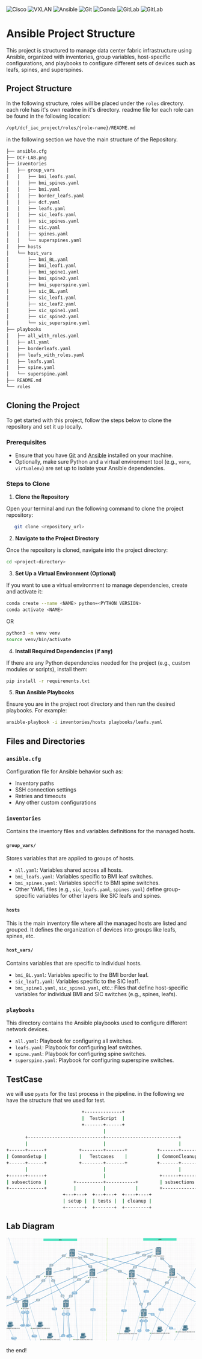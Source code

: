 ![Cisco](https://img.shields.io/badge/Cisco-Networking-blue?logo=cisco)
![VXLAN](https://img.shields.io/badge/VXLAN-Overlay%20Network-green)
![Ansible](https://img.shields.io/badge/ansible-2.17.4-blue?style=flat-square&logo=ansible)
![Git](https://img.shields.io/badge/Git-2.30.0-orange?logo=git)
![Conda](https://img.shields.io/badge/Conda-4.10.3-green?logo=anaconda)
![GitLab](https://img.shields.io/badge/GitLab-CI/CD-orange?logo=gitlab)
![GitLab](https://img.shields.io/badge/GitLab-14.10-blue?logo=gitlab)

# Ansible Project Structure
This project is structured to manage data center fabric infrastructure using Ansible, organized with inventories, group variables, host-specific configurations, and playbooks to configure different sets of devices such as leafs, spines, and superspines.

## Project Structure
In the following structure, roles will be placed under the `roles` directory. each role has it's own readme in it's directory.
readme file for each role can be found in the following location:
```bash
/opt/dcf_iac_project/roles/{role-name}/README.md
```

in the following section we have the main structure of the Repository.
```bash
├── ansible.cfg
├── DCF-LAB.png
├── inventories
│   ├── group_vars
│   │   ├── bmi_leafs.yaml
│   │   ├── bmi_spines.yaml
│   │   ├── bmi.yaml
│   │   ├── border_leafs.yaml
│   │   ├── dcf.yaml
│   │   ├── leafs.yaml
│   │   ├── sic_leafs.yaml
│   │   ├── sic_spines.yaml
│   │   ├── sic.yaml
│   │   ├── spines.yaml
│   │   └── superspines.yaml
│   ├── hosts
│   └── host_vars
│       ├── bmi_BL.yaml
│       ├── bmi_leaf1.yaml
│       ├── bmi_spine1.yaml
│       ├── bmi_spine2.yaml
│       ├── bmi_superspine.yaml
│       ├── sic_BL.yaml
│       ├── sic_leaf1.yaml
│       ├── sic_leaf2.yaml
│       ├── sic_spine1.yaml
│       ├── sic_spine2.yaml
│       └── sic_superspine.yaml
├── playbooks
│   ├── all_with_roles.yaml
│   ├── all.yaml
│   ├── borderleafs.yaml
│   ├── leafs_with_roles.yaml
│   ├── leafs.yaml
│   ├── spine.yaml
│   └── superspine.yaml
├── README.md
└── roles
```

## Cloning the Project
To get started with this project, follow the steps below to clone the repository and set it up locally.

### Prerequisites
- Ensure that you have [Git](https://git-scm.com/book/en/v2/Getting-Started-Installing-Git) and [Ansible](https://docs.ansible.com/ansible/latest/installation_guide/intro_installation.html) installed on your machine.
- Optionally, make sure Python and a virtual environment tool (e.g., `venv`, `virtualenv`) are set up to isolate your Ansible dependencies.

### Steps to Clone
1. **Clone the Repository**

Open your terminal and run the following command to clone the project repository:
```bash
   git clone <repository_url>
```

2. **Navigate to the Project Directory**

Once the repository is cloned, navigate into the project directory:
```bash
cd <project-directory>
```

3. **Set Up a Virtual Environment (Optional)**

If you want to use a virtual environment to manage dependencies, create and activate it:
```bash
conda create --name <NAME> python=<PYTHON VERSION>
conda activate <NAME>
```
OR
```bash
python3 -m venv venv
source venv/bin/activate
```

4. **Install Required Dependencies (if any)**

If there are any Python dependencies needed for the project (e.g., custom modules or scripts), install them:
```bash
pip install -r requirements.txt
```

5. **Run Ansible Playbooks**

Ensure you are in the project root directory and then run the desired playbooks. For example:
```bash
ansible-playbook -i inventories/hosts playbooks/leafs.yaml
```

## Files and Directories

### `ansible.cfg`
Configuration file for Ansible behavior such as:
- Inventory paths
- SSH connection settings
- Retries and timeouts
- Any other custom configurations

### `inventories`
Contains the inventory files and variables definitions for the managed hosts.

#### `group_vars/`
Stores variables that are applied to groups of hosts.

- `all.yaml`: Variables shared across all hosts.
- `bmi_leafs.yaml`: Variables specific to BMI leaf switches.
- `bmi_spines.yaml`: Variables specific to BMI spine switches.
- Other YAML files (e.g., `sic_leafs.yaml`, `spines.yaml`) define group-specific variables for other layers like SIC leafs and spines.

#### `hosts`
This is the main inventory file where all the managed hosts are listed and grouped. It defines the organization of devices into groups like leafs, spines, etc.

#### `host_vars/`
Contains variables that are specific to individual hosts.

- `bmi_BL.yaml`: Variables specific to the BMI border leaf.
- `sic_leaf1.yaml`: Variables specific to the SIC leaf1.
- `bmi_spine1.yaml`, `sic_spine1.yaml`, etc.: Files that define host-specific variables for individual BMI and SIC switches (e.g., spines, leafs).

### `playbooks`

This directory contains the Ansible playbooks used to configure different network devices.
- `all.yaml`: Playbook for configuring all switches.
- `leafs.yaml`: Playbook for configuring leaf switches.
- `spine.yaml`: Playbook for configuring spine switches.
- `superspine.yaml`: Playbook for configuring superspine switches.

## TestCase
we will use `pyats` for the test process in the pipeline. in the following we have the structure that we used for test.

```bash
                            +--------------+
                            |  TestScript  |
                            +-------+------+
                                    |
       +----------------------------+---------------------------+
       |                            |                           |
+------+------+            +--------+-------+           +-------+-------+
| CommonSetup |            |   Testcases    |           | CommonCleanup |
+------+------+            +--------+-------+           +-------+-------+
       |                            |                           |
+------+------+                     |                    +------+------+
| subsections |          +----------+-----------+        | subsections |
+-------------+          |          |           |        +-------------+
                     +---+---+  +---+---+  +----+----+
                     | setup |  | tests |  | cleanup |
                     +-------+  +-------+  +---------+
```

## Lab Diagram
![DCF LAB](DCF-LAB.png)

the end!